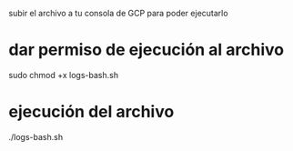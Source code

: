 subir el archivo a tu consola de GCP para poder ejecutarlo

# dar permiso de ejecución al archivo
sudo chmod +x logs-bash.sh
# ejecución del archivo
./logs-bash.sh
